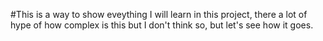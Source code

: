 #This is a way to show eveything I will learn in this project, there a lot of hype of how complex is this but I don't think so, but let's see how it goes.
